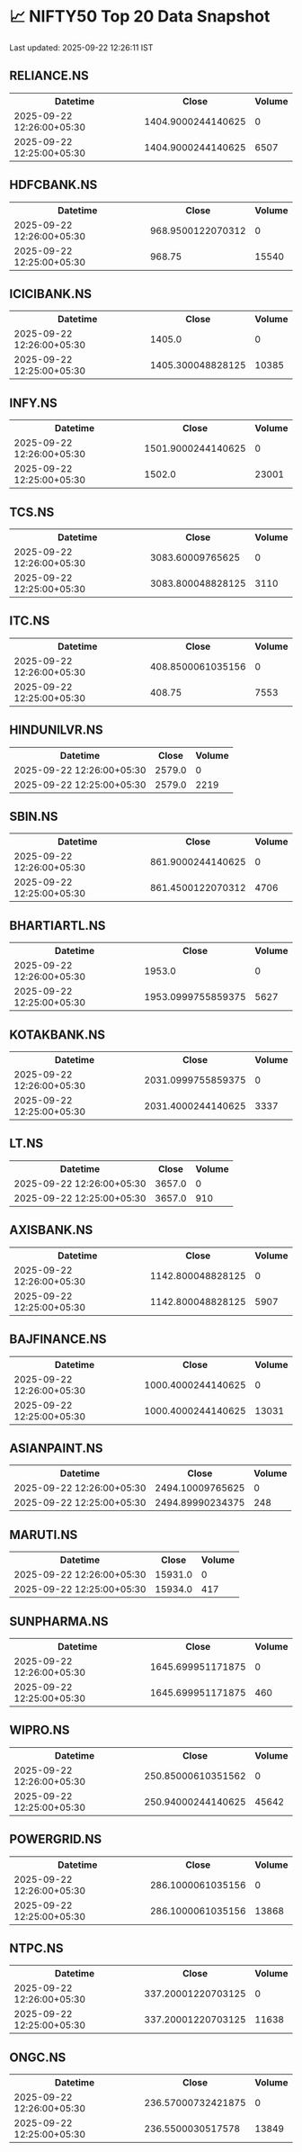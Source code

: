# 📈 NIFTY50 Top 20 Data Snapshot

Last updated: 2025-09-22 12:26:11 IST

## RELIANCE.NS

<table>
  <tr><th>Datetime</th><th>Close</th><th>Volume</th></tr>
  <tr><td>2025-09-22 12:26:00+05:30</td><td>1404.9000244140625</td><td>0</td></tr>
  <tr><td>2025-09-22 12:25:00+05:30</td><td>1404.9000244140625</td><td>6507</td></tr>
</table>

## HDFCBANK.NS

<table>
  <tr><th>Datetime</th><th>Close</th><th>Volume</th></tr>
  <tr><td>2025-09-22 12:26:00+05:30</td><td>968.9500122070312</td><td>0</td></tr>
  <tr><td>2025-09-22 12:25:00+05:30</td><td>968.75</td><td>15540</td></tr>
</table>

## ICICIBANK.NS

<table>
  <tr><th>Datetime</th><th>Close</th><th>Volume</th></tr>
  <tr><td>2025-09-22 12:26:00+05:30</td><td>1405.0</td><td>0</td></tr>
  <tr><td>2025-09-22 12:25:00+05:30</td><td>1405.300048828125</td><td>10385</td></tr>
</table>

## INFY.NS

<table>
  <tr><th>Datetime</th><th>Close</th><th>Volume</th></tr>
  <tr><td>2025-09-22 12:26:00+05:30</td><td>1501.9000244140625</td><td>0</td></tr>
  <tr><td>2025-09-22 12:25:00+05:30</td><td>1502.0</td><td>23001</td></tr>
</table>

## TCS.NS

<table>
  <tr><th>Datetime</th><th>Close</th><th>Volume</th></tr>
  <tr><td>2025-09-22 12:26:00+05:30</td><td>3083.60009765625</td><td>0</td></tr>
  <tr><td>2025-09-22 12:25:00+05:30</td><td>3083.800048828125</td><td>3110</td></tr>
</table>

## ITC.NS

<table>
  <tr><th>Datetime</th><th>Close</th><th>Volume</th></tr>
  <tr><td>2025-09-22 12:26:00+05:30</td><td>408.8500061035156</td><td>0</td></tr>
  <tr><td>2025-09-22 12:25:00+05:30</td><td>408.75</td><td>7553</td></tr>
</table>

## HINDUNILVR.NS

<table>
  <tr><th>Datetime</th><th>Close</th><th>Volume</th></tr>
  <tr><td>2025-09-22 12:26:00+05:30</td><td>2579.0</td><td>0</td></tr>
  <tr><td>2025-09-22 12:25:00+05:30</td><td>2579.0</td><td>2219</td></tr>
</table>

## SBIN.NS

<table>
  <tr><th>Datetime</th><th>Close</th><th>Volume</th></tr>
  <tr><td>2025-09-22 12:26:00+05:30</td><td>861.9000244140625</td><td>0</td></tr>
  <tr><td>2025-09-22 12:25:00+05:30</td><td>861.4500122070312</td><td>4706</td></tr>
</table>

## BHARTIARTL.NS

<table>
  <tr><th>Datetime</th><th>Close</th><th>Volume</th></tr>
  <tr><td>2025-09-22 12:26:00+05:30</td><td>1953.0</td><td>0</td></tr>
  <tr><td>2025-09-22 12:25:00+05:30</td><td>1953.0999755859375</td><td>5627</td></tr>
</table>

## KOTAKBANK.NS

<table>
  <tr><th>Datetime</th><th>Close</th><th>Volume</th></tr>
  <tr><td>2025-09-22 12:26:00+05:30</td><td>2031.0999755859375</td><td>0</td></tr>
  <tr><td>2025-09-22 12:25:00+05:30</td><td>2031.4000244140625</td><td>3337</td></tr>
</table>

## LT.NS

<table>
  <tr><th>Datetime</th><th>Close</th><th>Volume</th></tr>
  <tr><td>2025-09-22 12:26:00+05:30</td><td>3657.0</td><td>0</td></tr>
  <tr><td>2025-09-22 12:25:00+05:30</td><td>3657.0</td><td>910</td></tr>
</table>

## AXISBANK.NS

<table>
  <tr><th>Datetime</th><th>Close</th><th>Volume</th></tr>
  <tr><td>2025-09-22 12:26:00+05:30</td><td>1142.800048828125</td><td>0</td></tr>
  <tr><td>2025-09-22 12:25:00+05:30</td><td>1142.800048828125</td><td>5907</td></tr>
</table>

## BAJFINANCE.NS

<table>
  <tr><th>Datetime</th><th>Close</th><th>Volume</th></tr>
  <tr><td>2025-09-22 12:26:00+05:30</td><td>1000.4000244140625</td><td>0</td></tr>
  <tr><td>2025-09-22 12:25:00+05:30</td><td>1000.4000244140625</td><td>13031</td></tr>
</table>

## ASIANPAINT.NS

<table>
  <tr><th>Datetime</th><th>Close</th><th>Volume</th></tr>
  <tr><td>2025-09-22 12:26:00+05:30</td><td>2494.10009765625</td><td>0</td></tr>
  <tr><td>2025-09-22 12:25:00+05:30</td><td>2494.89990234375</td><td>248</td></tr>
</table>

## MARUTI.NS

<table>
  <tr><th>Datetime</th><th>Close</th><th>Volume</th></tr>
  <tr><td>2025-09-22 12:26:00+05:30</td><td>15931.0</td><td>0</td></tr>
  <tr><td>2025-09-22 12:25:00+05:30</td><td>15934.0</td><td>417</td></tr>
</table>

## SUNPHARMA.NS

<table>
  <tr><th>Datetime</th><th>Close</th><th>Volume</th></tr>
  <tr><td>2025-09-22 12:26:00+05:30</td><td>1645.699951171875</td><td>0</td></tr>
  <tr><td>2025-09-22 12:25:00+05:30</td><td>1645.699951171875</td><td>460</td></tr>
</table>

## WIPRO.NS

<table>
  <tr><th>Datetime</th><th>Close</th><th>Volume</th></tr>
  <tr><td>2025-09-22 12:26:00+05:30</td><td>250.85000610351562</td><td>0</td></tr>
  <tr><td>2025-09-22 12:25:00+05:30</td><td>250.94000244140625</td><td>45642</td></tr>
</table>

## POWERGRID.NS

<table>
  <tr><th>Datetime</th><th>Close</th><th>Volume</th></tr>
  <tr><td>2025-09-22 12:26:00+05:30</td><td>286.1000061035156</td><td>0</td></tr>
  <tr><td>2025-09-22 12:25:00+05:30</td><td>286.1000061035156</td><td>13868</td></tr>
</table>

## NTPC.NS

<table>
  <tr><th>Datetime</th><th>Close</th><th>Volume</th></tr>
  <tr><td>2025-09-22 12:26:00+05:30</td><td>337.20001220703125</td><td>0</td></tr>
  <tr><td>2025-09-22 12:25:00+05:30</td><td>337.20001220703125</td><td>11638</td></tr>
</table>

## ONGC.NS

<table>
  <tr><th>Datetime</th><th>Close</th><th>Volume</th></tr>
  <tr><td>2025-09-22 12:26:00+05:30</td><td>236.57000732421875</td><td>0</td></tr>
  <tr><td>2025-09-22 12:25:00+05:30</td><td>236.5500030517578</td><td>13849</td></tr>
</table>

